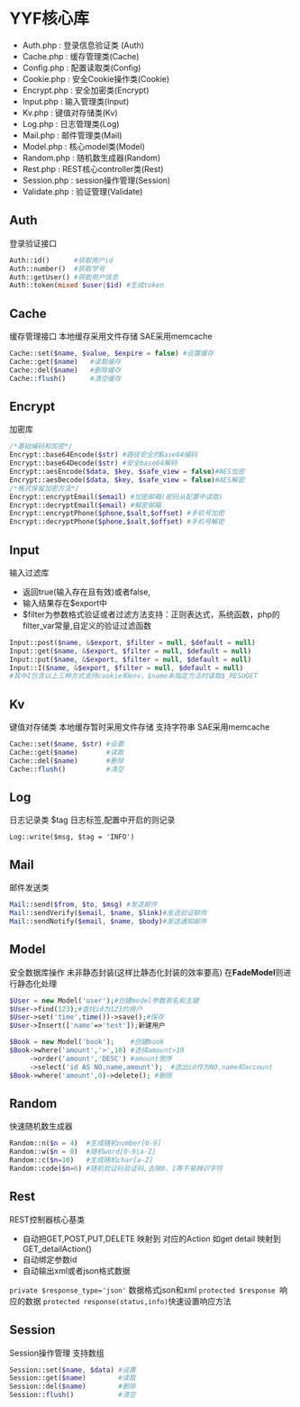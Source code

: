 YYF核心库
========

* Auth.php : 登录信息验证类 (Auth)
* Cache.php : 缓存管理类(Cache)
* Config.php : 配置读取类(Config)
* Cookie.php : 安全Cookie操作类(Cookie)
* Encrypt.php : 安全加密类(Encrypt)
* Input.php : 输入管理类(Input)
* Kv.php : 键值对存储类(Kv)
* Log.php : 日志管理类(Log)
* Mail.php : 邮件管理类(Mail)
* Model.php : 核心model类(Model) 
* Random.php : 随机数生成器(Random)
* Rest.php : REST核心controller类(Rest)
* Session.php : session操作管理(Session)
* Validate.php : 验证管理(Validate)

Auth
------
登录验证接口
```php
Auth::id()      #获取用户id
Auth::number()  #获取学号
Auth::getUser() #获取用户信息
Auth::token(mixed $user|$id) #生成token
```

Cache
------
缓存管理接口
本地缓存采用文件存储
SAE采用memcache
```php
Cache::set($name, $value, $expire = false) #设置缓存
Cache::get($name)   #读取缓存
Cache::del($name)   #删除缓存
Cache::flush()      #清空缓存
```

Encrypt
-----
加密库
```php 
/*基础编码和加密*/
Encrypt::base64Encode($str) #路径安全的Base64编码
Encrypt::base64Decode($str) #安全base64解码
Encrypt::aesEncode($data, $key, $safe_view = false)#AES加密
Encrypt::aesDecode($data, $key, $safe_view = false)#AES解密
/*格式保留加密方法*/
Encrypt::encryptEmail($email) #加密邮箱(密码从配置中读取)
Encrypt::decryptEmail($email) #解密邮箱
Encrypt::encryptPhone($phone,$salt,$offset) #手机号加密
Encrypt::decryptPhone($phone,$salt,$offset) #手机号解密
```

Input
-----
输入过滤库

* 返回true(输入存在且有效)或者false,
* 输入结果存在$export中
* $filter为参数格式验证或者过滤方法支持：正则表达式，系统函数，php的filter_var常量,自定义的验证过滤函数
```php 
Input::post($name, &$export, $filter = null, $default = null)
Input::get($name, &$export, $filter = null, $default = null)
Input::put($name, &$export, $filter = null, $default = null)
Input::I($name, &$export, $filter = null, $default = null)
#其中I包含以上三种方式支持cookie和env，$name未指定方法时读取$_RESUQET
```

Kv
------
键值对存储类
本地缓存暂时采用文件存储
支持字符串
SAE采用memcache
```php
Cache::set($name, $str) #设置
Cache::get($name)       #读取
Cache::del($name)       #删除
Cache::flush()          #清空
```

Log
-------
日志记录类
$tag 日志标签,配置中开启的则记录
```
Log::write($msg, $tag = 'INFO')
```

Mail
---------
邮件发送类

```php
Mail::send($from, $to, $msg) #发送邮件
Mail::sendVerify($email, $name, $link)#发送验证邮件
Mail::sendNotify($email, $name, $body)#发送通知邮件
```


Model
--------
安全数据库操作
未非静态封装(这样比静态化封装的效率要高)
在**FadeModel**则进行静态化处理
```php
$User = new Model('user');#创建model参数表名和主键
$User->find(123);#查找id为123的用户
$User->set('time',time())->save();#保存
$User->Insert(['name'=>'test']);新建用户

$Book = new Model('book');    #创建book
$Book->where('amount','>',10) #选择amount>10
     ->order('amount','DESC') #amount倒序
     ->select('id AS NO,name,amount');  #选出id作为NO,name和account
$Book->where('amount',0)->delete(); #删除
```

Random
-------
快速随机数生成器
```php 
Random::n($n = 4)  #生成随机number[0-9]
Random::w($n = 8)  #随机word[0-9|a-Z]
Random::c($n=10)   #生成随机char[a-Z]
Random::code($n=6) #随机验证码验证码,去除0，1等不易辨识字符
```

Rest
-------
REST控制器核心基类

* 自动把GET,POST,PUT,DELETE 映射到 对应的Action 如get detail 映射到GET_detailAction()
* 自动绑定参数id
* 自动输出xml或者json格式数据

`private $response_type='json'` 数据格式json和xml 
`protected $response `响应的数据 
`protected response(status,info)`快速设置响应方法

Session
--------
Session操作管理 
支持数组
```php
Session::set($name, $data) #设置
Session::get($name)        #读取
Session::del($name)        #删除
Session::flush()           #清空
```